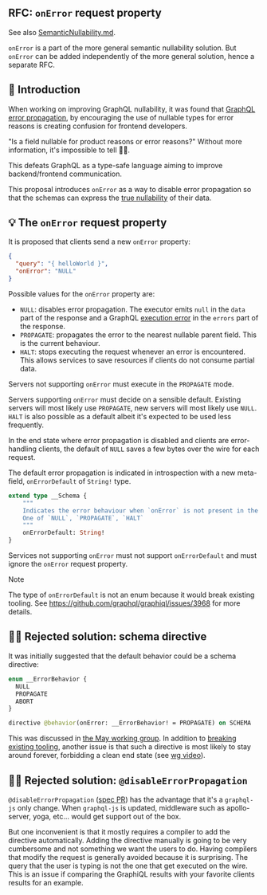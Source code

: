 RFC: `onError` request property
-------

See also [SemanticNullability.md](SemanticNullability.md). 

`onError` is a part of the more general semantic nullability solution. But `onError` can be added independently of the more general solution, hence a separate RFC.

## 📜 Introduction

When working on improving GraphQL nullability, it was found that [GraphQL error propagation](https://spec.graphql.org/draft/#sec-Executing-Selection-Sets.Errors-and-Non-Null-Types), by encouraging the use of nullable types for error reasons is creating confusion for frontend developers. 

"Is a field nullable for product reasons or error reasons?" Without more information, it's impossible to tell 🤷‍♂️.

This defeats GraphQL as a type-safe language aiming to improve backend/frontend communication.

This proposal introduces `onError` as a way to disable error propagation so that the schemas can express the [true nullability](https://github.com/graphql/graphql-wg/discussions/1394) of their data.

## 💡 The `onError` request property

It is proposed that clients send a new `onError` property:

```json
{
  "query": "{ helloWorld }",
  "onError": "NULL"
}
```

Possible values for the `onError` property are:

* `NULL`: disables error propagation. The executor emits `null` in the `data` part of the response and a GraphQL [execution error](https://spec.graphql.org/draft/#execution-error) in the `errors` part of the response.
* `PROPAGATE`: propagates the error to the nearest nullable parent field. This is the current behaviour.
* `HALT`: stops executing the request whenever an error is encountered. This allows services to save resources if clients do not consume partial data.

Servers not supporting `onError` must execute in the `PROPAGATE` mode. 

Servers supporting `onError` must decide on a sensible default. Existing servers will most likely use `PROPAGATE`, new servers will most likely use `NULL`. `HALT` is also possible as a default albeit it's expected to be used less frequently.

In the end state where error propagation is disabled and clients are error-handling clients, the default of `NULL` saves a few bytes over the wire for each request.

The default error propagation is indicated in introspection with a new meta-field, `onErrorDefault` of `String!` type.

```graphql
extend type __Schema {
    """
    Indicates the error behaviour when `onError` is not present in the request.
    One of `NULL`, `PROPAGATE`, `HALT`
    """
    onErrorDefault: String!
}
```

Services not supporting `onError` must not support `onErrorDefault` and must ignore the `onError` request property.  

> [!NOTE]
> The type of `onErrorDefault` is not an enum because it would break existing tooling. See https://github.com/graphql/graphiql/issues/3968 for more details.

## 🙅‍♂️ Rejected solution: schema directive

It was initially suggested that the default behavior could be a schema directive:

```graphql
enum __ErrorBehavior {
  NULL
  PROPAGATE
  ABORT
}

directive @behavior(onError: __ErrorBehavior! = PROPAGATE) on SCHEMA
```

This was discussed in [the May working group](https://youtu.be/Lo0OhLoMBII?t=4211). In addition to [breaking existing tooling](https://github.com/graphql/graphiql/issues/3968), another issue is that such a directive is most likely to stay around forever, forbidding a clean end state (see [wg video](https://youtu.be/Lo0OhLoMBII?t=5380)).   

## 🙅‍♂️ Rejected solution: `@disableErrorPropagation`

`@disableErrorPropagation` ([spec PR](https://github.com/graphql/graphql-spec/pull/1050)) has the advantage that it's a `graphql-js` only change. When `graphql-js` is updated, middleware such as apollo-server, yoga, etc... would get support out of the box.

But one inconvenient is that it mostly requires a compiler to add the directive automatically. Adding the directive manually is going to be very cumbersome and not something we want the users to do. Having compilers that modify the request is generally avoided because it is surprising. The query that the user is typing is not the one that get executed on the wire. This is an issue if comparing the GraphiQL results with your favorite clients results for an example.

